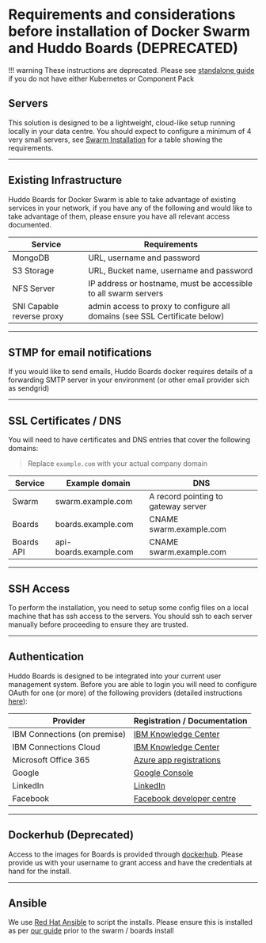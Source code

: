 # Requirements and considerations before installation of Docker Swarm and Huddo Boards (DEPRECATED)
!!! warning
    These instructions are deprecated. Please see [standalone guide](../standalone.md) if you do not have either Kubernetes or Component Pack

## Servers

This solution is designed to be a lightweight, cloud-like setup running locally in your data centre. You should expect to configure a minimum of 4 very small servers, see [Swarm Installation](index.md#server-information) for a table showing the requirements.

---

## Existing Infrastructure

Huddo Boards for Docker Swarm is able to take advantage of existing services in your network, if you have any of the following and would like to take advantage of them, please ensure you have all relevant access documented.

| Service                   | Requirements                                                               |
| ------------------------- | -------------------------------------------------------------------------- |
| MongoDB                   | URL, username and password                                                 |
| S3 Storage                | URL, Bucket name, username and password                                    |
| NFS Server                | IP address or hostname, must be accessible to all swarm servers            |
| SNI Capable reverse proxy | admin access to proxy to configure all domains (see SSL Certificate below) |

---

## STMP for email notifications

If you would like to send emails, Huddo Boards docker requires details of a forwarding SMTP server in your environment (or other email provider sich as sendgrid)

---

## SSL Certificates / DNS

You will need to have certificates and DNS entries that cover the following domains:

> Replace `example.com` with your actual company domain

| Service    | Example domain         | DNS                                 |
| ---------- | ---------------------- | ----------------------------------- |
| Swarm      | swarm.example.com      | A record pointing to gateway server |
| Boards     | boards.example.com     | CNAME swarm.example.com             |
| Boards API | api-boards.example.com | CNAME swarm.example.com             |

---

## SSH Access

To perform the installation, you need to setup some config files on a local machine that has ssh access to the servers. You should ssh to each server manually before proceeding to ensure they are trusted.

---

## Authentication

Huddo Boards is designed to be integrated into your current user management system. Before you are able to login you will need to configure OAuth for one (or more) of the following providers (detailed instructions [here](../kubernetes/index.md#oauth)):

| Provider                     | Registration / Documentation                                                                                                          |
| ---------------------------- | ------------------------------------------------------------------------------------------------------------------------------------- |
| IBM Connections (on premise) | [IBM Knowledge Center](https://www.ibm.com/support/knowledgecenter/en/SSYGQH_6.0.0/admin/admin/r_admin_common_oauth_manage_list.html) |
| IBM Connections Cloud        | [IBM Knowledge Center](https://www.ibm.com/support/knowledgecenter/en/SSL3JX/admin/bss/topics/manage_custom_apps.html)                |
| Microsoft Office 365         | [Azure app registrations](https://portal.azure.com/#blade/Microsoft_AAD_RegisteredApps/ApplicationsListBlade)                         |
| Google                       | [Google Console](https://console.developers.google.com/apis/credentials)                                                              |
| LinkedIn                     | [LinkedIn](https://www.linkedin.com/developers/apps)                                                                                  |
| Facebook                     | [Facebook developer centre](https://developers.facebook.com/apps/2087069981334024/fb-login/settings/)                                 |

---

## Dockerhub (Deprecated)

Access to the images for Boards is provided through [dockerhub](https://hub.docker.com). Please provide us with your username to grant access and have the credentials at hand for the install.

---

## Ansible

We use [Red Hat Ansible](https://www.ansible.com/) to script the installs. Please ensure this is installed as per [our guide](../../tools/ansible.md) prior to the swarm / boards install 
